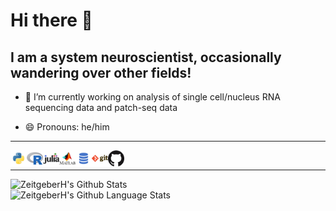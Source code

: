# Hi there 👋
## I am a system neuroscientist, occasionally wandering over other fields!

- 🔭 I’m currently working on analysis of single cell/nucleus RNA sequencing data and patch-seq data

- 😄 Pronouns: he/him

---
<img align="left" alt="Python" width="26px" src="https://raw.githubusercontent.com/github/explore/80688e429a7d4ef2fca1e82350fe8e3517d3494d/topics/python/python.png" />
<img align="left" alt="Python" width="26px" src="https://raw.githubusercontent.com/github/explore/80688e429a7d4ef2fca1e82350fe8e3517d3494d/topics/r/r.png" />
<img align="left" alt="Python" width="26px" src="https://raw.githubusercontent.com/github/explore/80688e429a7d4ef2fca1e82350fe8e3517d3494d/topics/julia/julia.png" />
<img align="left" alt="Python" width="26px" src="https://raw.githubusercontent.com/github/explore/80688e429a7d4ef2fca1e82350fe8e3517d3494d/topics/matlab/matlab.png" />
<img align="left" alt="Python" width="26px" src="https://raw.githubusercontent.com/github/explore/80688e429a7d4ef2fca1e82350fe8e3517d3494d/topics/sql/sql.png" />
<img align="left" alt="Git" width="26px" src="https://raw.githubusercontent.com/github/explore/80688e429a7d4ef2fca1e82350fe8e3517d3494d/topics/git/git.png" />
<img align="left" alt="GitHub" width="26px" src="https://raw.githubusercontent.com/github/explore/78df643247d429f6cc873026c0622819ad797942/topics/github/github.png" />

<br />

---

<a >
  <img alt="ZeitgeberH's Github Stats" src="https://github-readme-stats.vercel.app/api?username=ZeitgeberH&show_icons=true&hide_border=true&count_private=true" />
  <br />
  <img alt="ZeitgeberH's Github Language Stats" src="https://github-readme-stats.vercel.app/api/top-langs/?username=ZeitgeberH&count_private=true&langs_count=10&layout=compact&hide_border=true&hide=HTML,CSS" />
</a>
